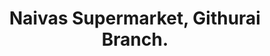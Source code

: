 ---
title: "Naivas Supermarket, Githurai Branch."
url: /nairobi/naivas-supermarket-githurai-branch/
shop: supermarket
---